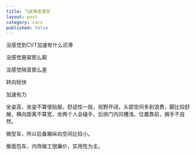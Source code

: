 ```yaml
---
title: 飞度乘坐感受
layout: post
category: cars
published: false
---
```



没感觉到CVT加速有什么迟滞

没感觉悬架那么颠

没感觉隔音那么差

转向轻快

加速有力

坐姿高，坐姿不算很贴服，舒适性一般，视野开阔，头部空间多到浪费，脚比较舒展，横向距离不算宽，坐两个人会碰手，后排门内凹槽浅、位置靠前，搁手不自然。

微型车，所以后备箱纵向空间比较小。

像面包车，内饰做工很廉价，实用性为主。
